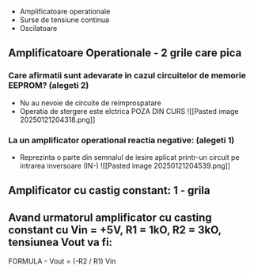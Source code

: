 - Amplificatoare operationale
- Surse de tensiune continua
- Oscilatoare


## Amplificatoare Operationale - 2 grile care pica

### Care afirmatii sunt adevarate in cazul circuitelor de memorie EEPROM? (alegeti 2) 
- Nu au nevoie de circuite de reimprospatare
- Operatia de stergere este elctrica
POZA DIN CURS ![[Pasted image 20250121204318.png]]

### La un amplificator operational reactia negative: (alegeti 1)
- Reprezinta o parte din semnalul de iesire aplicat printr-un circuit pe intrarea inversoare (IN-)
![[Pasted image 20250121204539.png]]


## Amplificator cu castig constant: 1 - grila

## Avand urmatorul amplificator cu casting constant cu Vin = +5V, R1 = 1kO, R2 = 3kO, tensiunea Vout va fi:
FORMULA - Vout = (-R2 / R1) Vin